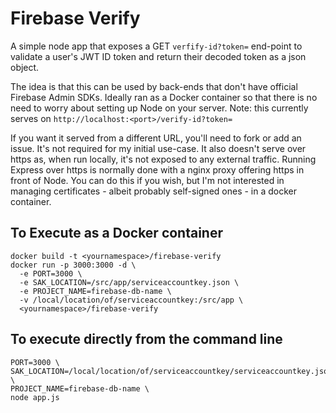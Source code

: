 # Firebase Verify
A simple node app that exposes a GET `verfify-id?token=` end-point to validate a user's JWT ID token and return their
decoded token as a json object.

The idea is that this can be used by back-ends that don't have official Firebase Admin SDKs.  Ideally ran as a Docker container so that there is no need to worry about setting up Node on your server.
Note: this currently serves on `http://localhost:<port>/verify-id?token=`

If you want it served from a different URL, you'll need to fork or add an issue.  It's not required for my initial use-case.
It also doesn't serve over https as, when run locally, it's not exposed to any external traffic.  Running Express over https is normally done with a nginx proxy offering https in front of Node.  You can do this if you wish, but I'm not interested in managing certificates - albeit probably self-signed ones - in a docker container.

## To Execute as a Docker container
```
docker build -t <yournamespace>/firebase-verify
docker run -p 3000:3000 -d \
  -e PORT=3000 \ 
  -e SAK_LOCATION=/src/app/serviceaccountkey.json \
  -e PROJECT_NAME=firebase-db-name \
  -v /local/location/of/serviceaccountkey:/src/app \
  <yournamespace>/firebase-verify
```

## To execute directly from the command line
```
PORT=3000 \
SAK_LOCATION=/local/location/of/serviceaccountkey/serviceaccountkey.json \
PROJECT_NAME=firebase-db-name \
node app.js
```
